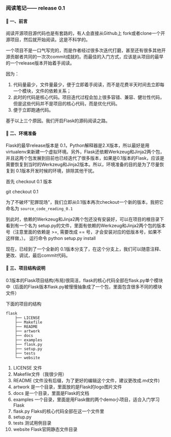 
### 阅读笔记—— release 0.1

#### 🐍 一、前言

阅读开源项目源代码也是有套路的，有人会直接从Github上 fork或者clone一个开源项目，然后就开始阅读。这是不科学的。

一个项目不是一口气写完的，而是作者经过很多次迭代打磨，甚至还有很多其他开源贡献者共同的一次次commit成就的。而最佳的入门方式，应该是从项目的最早的一个release版本开始着手阅读。

因为：
1. 代码量最少，文件量最少，便于立即着手阅读，而不是花费半天时间去立即每一个模块，文件的依赖关系；
2. 此时的代码是核心代码。项目迭代过程会加上很多容错、兼容、健壮性代码，但是这些代码并不是项目的核心代码，而是优化代码。
3. 便于立即跑通代码。

基于以上三个原因。我们开启Flask的源码阅读之路。

#### 🐍 二、环境准备

Flask的最早release版本是 0.1，Python解释器是2.X版本，所以最好是用virtualenv来新建一个虚拟环境。另外，Flask还依赖Werkzeug和Jinja2两个包，
并且这两个包发展到目前也已经迭代了很多版本，如果是0.1版本的Flask，应该是需要恢复到当时的Werkzeug和Jinja2版本。所以，环境准备的目的是为了尽量恢复到
0.1版本开发时候的环境，排除其他干扰。

首先 checkout 0.1 版本

git checkout 0.1

为了不破坏"犯罪现场"，我们立即从0.1版本再次checkout一个新的版本，我把它命名为 `source_code_reading_0.1`

到此时，依赖的Werkzeug和Jinja2两个包还没有安装好，可以在项目的根目录下看到有一个名为 setup.py的文件，里面有依赖的Werkzeug和Jinja2两个包的版本号（注意里面的依赖是 >=, 需要改成 == 号，才会安装对应的低版本号，如果不这样做，）。
运行命令 python setup.py install

现在，已经到了一个全新的 0.1版本分支了，在这个分支上，我们可以随意注释、更改、调试，最后commit代码。


#### 🐍 三、项目结构说明

0.1版本的Flask项目结构(布局)很简洁，flask的核心代码全部在flask.py单个模块中（后面的Flask版本flask.py被慢慢抽象成了一个包，里面包含很多不同的模块文件）

下面的项目的结构

```
flask
    ├── LICENSE
    ├── Makefile
    ├── README
    ├── artwork
    ├── docs
    ├── examples
    ├── flask.py
    ├── setup.py
    ├── tests
    └── website
```

1. LICENSE 文件
2. Makefile文件（我很少用）
3. README (文件没有后缀，为了更好的编辑这个文件，建议更改成.md文件)
4. artwork 是一个目录，里面放的是Flask的logo图片文件
5. docs 是一个目录，里面是Flask的文档
6. examples 一个目录，里面是用Flask做的两个demo小项目，适合入门学习Flask
7. flask.py Flaks的核心代码全部在这一个文件里
8. setup.py
9. tests 测试用例目录
10. website Flask官网静态文件目录

